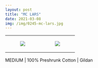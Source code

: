 ```yaml
---
layout: post
title: "MC LARS"
date: 2021-03-08
img: /img/0245-mc-lars.jpg
---
```




<table style="width:100%;"><tr><td style="vertical-align:top;">
      <figure class="tmblr-full" data-orig-height="2048" data-orig-width="1365" data-orig-src="https://concertshirts.netlify.app/shirts/0245/0245-01.jpg"><img src="https://64.media.tumblr.com/e095b6440b146e47b48df79a7caf59c5/06230cdbe2807148-1f/s540x810/cd6848421df9cff88170d5a0cef45a3c6c53bdc4.jpg" data-orig-height="2048" data-orig-width="1365" data-orig-src="https://concertshirts.netlify.app/shirts/0245/0245-01.jpg"/></figure></td>
    <td style="vertical-align:top;">
      <figure class="tmblr-full" data-orig-height="2048" data-orig-width="1365" data-orig-src="https://concertshirts.netlify.app/shirts/0245/0245-02.jpg"><img src="https://64.media.tumblr.com/d0e73940958e52f24731e0885e8703f4/06230cdbe2807148-d0/s540x810/499ceeb1862d6ac432ea8a11abdf4786c6ea9b88.jpg" data-orig-height="2048" data-orig-width="1365" data-orig-src="https://concertshirts.netlify.app/shirts/0245/0245-02.jpg"/></figure></td>
  </tr></table><p>
  MEDIUM | 100% Preshrunk Cotton | Gildan
</p>
